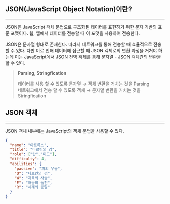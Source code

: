 ## JSON(JavaScript Object Notation)이란?
---
JSON은 JavaScript 객체 문법으로 구조화된 데이터를 표현하기 위한 문자 기반의 표준 포맷이다. 웹, 앱에서 데이터를 전송할 때 이 포맷을 사용하여 전송한다.

JSON은 문자열 형태로 존재한다. 따라서 네트워크를 통해 전송할 때 효율적으로 전송할 수 있다. 다만 이로 인해 데이터에 접근할 때 JSON 객체로의 변환 과정을 거쳐야 하는데 이는 JavaScript에서 JSON 전역 객체를 통해 문자열 - JSON 객체간의 변환을 할 수 있다.

> **Parsing, Stringfication**  
>   
> 데이터를 사용 할 수 있도록 문자열 → 객체 변환을 거치는 것을 Parsing  
> 네트워크에서 전송 할 수 있도록 객체 → 문자열 변환을 거치는 것을 Stringfication
## JSON 객체
---
JSON 객체 내부에는 JavaScript의 객체 문법을 사용할 수 있다.
```JSON
{
  "name": "아트록스",
  "title": "다르킨의 검",
  "role": ["탑","미드"],
  "difficulty": 4,
  "abilities": {
    "passive": "피의 우물",
    "Q": "다르킨의 검",
    "W": "지옥의 사슬",
    "E": "어둠의 돌진",
    "R": "세계의 종말"
  }
}
```